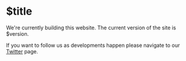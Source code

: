 # $title

We're currently building this website. The current version of the site is $version.

If you want to follow us as developments happen please navigate to our [Twitter](https://twitter.com/mavulp) page.
